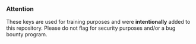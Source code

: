 ### Attention

These keys are used for training purposes and were **intentionally** added to this repository. Please do not flag for security purposes and/or a bug bounty program.
